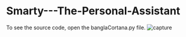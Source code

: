 # Smarty---The-Personal-Assistant
To see the source code, open the banglaCortana.py file.
![capture](https://user-images.githubusercontent.com/35050416/40522500-0ecbfeb2-5ff3-11e8-9c7f-b129acf2a069.PNG)
